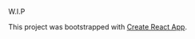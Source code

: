 W.I.P

This project was bootstrapped with [Create React App](https://github.com/facebookincubator/create-react-app).

